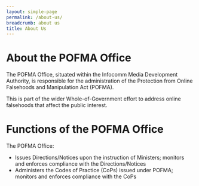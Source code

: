 ```yaml
---
layout: simple-page
permalink: /about-us/
breadcrumb: about us
title: About Us
---
```



# About the POFMA Office
The POFMA Office, situated within the Infocomm Media Development Authority, is responsible for the administration of the Protection from Online Falsehoods and Manipulation Act (POFMA). 

This is part of the wider Whole-of-Government effort to address online falsehoods that affect the public interest.

# Functions of the POFMA Office 
The POFMA Office: 
- Issues Directions/Notices upon the instruction of Ministers; monitors and enforces compliance with the Directions/Notices
- Administers the Codes of Practice (CoPs) issued under POFMA; monitors and enforces compliance with the CoPs
